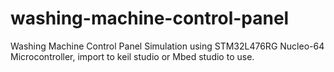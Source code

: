 # washing-machine-control-panel
 Washing Machine Control Panel Simulation using STM32L476RG Nucleo-64 Microcontroller, import to keil studio or Mbed studio to use.
